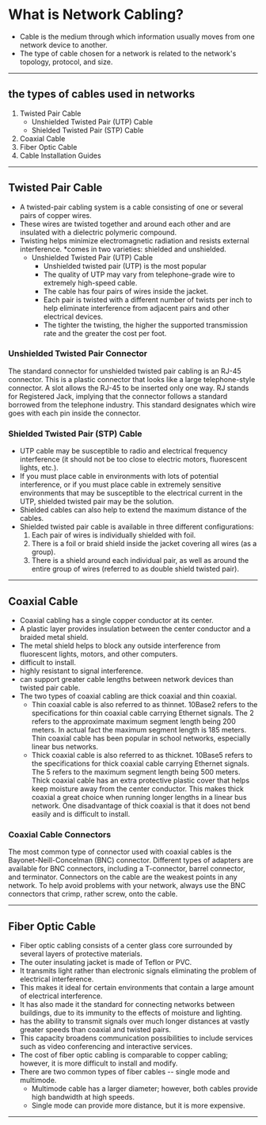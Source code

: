 # What is Network Cabling? 
* Cable is the medium through which information usually moves from one network device to another. 
* The type of cable chosen for a network is related to the network's topology, protocol, and size.

---
## the types of cables used in networks 
1. Twisted Pair Cable
	* Unshielded Twisted Pair (UTP) Cable 
	* Shielded Twisted Pair (STP) Cable 
2. Coaxial Cable 
3. Fiber Optic Cable 
4. Cable Installation Guides 

---
## Twisted Pair Cable
* A twisted-pair cabling system is a cable consisting of one or several pairs of copper wires.
* These wires are twisted together and around each other and are insulated with a dielectric polymeric compound.
* Twisting helps minimize electromagnetic radiation and resists external interference.
*comes in two varieties: shielded and unshielded. 
	*  Unshielded Twisted Pair (UTP) Cable
		* Unshielded twisted pair (UTP) is the most popular
		* The quality of UTP may vary from telephone-grade wire to extremely high-speed cable.
		* The cable has four pairs of wires inside the jacket. 
		* Each pair is twisted with a different number of twists per inch to help eliminate interference from adjacent pairs and other electrical devices. 
		* The tighter the twisting, the higher the supported transmission rate and the greater the cost per foot.

### Unshielded Twisted Pair Connector 
The standard connector for unshielded twisted pair cabling is an RJ-45 connector. This is a plastic connector that looks like a large telephone-style connector. A slot allows the RJ-45 to be inserted only one way. RJ stands for Registered Jack, implying that the connector follows a standard borrowed from the telephone industry. This standard designates which wire goes with each pin inside the connector. 

### Shielded Twisted Pair (STP) Cable 
* UTP cable may be susceptible to radio and electrical frequency interference (it should not be too close to electric motors, fluorescent lights, etc.).
*  If you must place cable in environments with lots of potential interference, or if you must place cable in extremely sensitive environments that may be susceptible to the electrical current in the UTP, shielded twisted pair may be the solution. 
* Shielded cables can also help to extend the maximum distance of the cables. 
* Shielded twisted pair cable is available in three different configurations: 
 	1.	Each pair of wires is individually shielded with foil. 
	2.	There is a foil or braid shield inside the jacket covering all wires (as a group). 
	3.	There is a shield around each individual pair, as well as around the entire group of wires (referred to as double shield twisted pair). 
---
## Coaxial Cable 

* Coaxial cabling has a single copper conductor at its center. 
* A plastic layer provides insulation between the center conductor and a braided metal shield. 
* The metal shield helps to block any outside interference from fluorescent lights, motors, and other computers. 
* difficult to install.
* highly resistant to signal interference. 
*  can support greater cable lengths between network devices than twisted pair cable. 
* The two types of coaxial cabling are thick coaxial and thin coaxial.
  * Thin coaxial cable is also referred to as thinnet. 10Base2 refers to the specifications for thin coaxial cable carrying Ethernet signals. The 2 refers to the approximate maximum segment length being 200 meters. In actual fact the maximum segment length is 185 meters. Thin coaxial cable has been popular in school networks, especially linear bus networks. 
  * Thick coaxial cable is also referred to as thicknet. 10Base5 refers to the specifications for thick coaxial cable carrying Ethernet signals. The 5 refers to the maximum segment length being 500 meters. Thick coaxial cable has an extra protective plastic cover that helps keep moisture away from the center conductor. This makes thick coaxial a great choice when running longer lengths in a linear bus network. One disadvantage of thick coaxial is that it does not bend easily and is difficult to install. 
 
### Coaxial Cable Connectors 
The most common type of connector used with coaxial cables is the Bayonet-Neill-Concelman (BNC) connector. Different types of adapters are available for BNC connectors, including a T-connector,  barrel connector, and terminator. Connectors on the cable are the weakest points in any network. To help avoid problems with your network, always use the BNC connectors that crimp, rather screw, onto the cable. 

---
## Fiber Optic Cable
 
* Fiber optic cabling consists of a center glass core surrounded by several layers of protective materials. 
* The outer insulating jacket is made of Teflon or PVC.
* It transmits light rather than electronic signals eliminating the problem of electrical interference. 
* This makes it ideal for certain environments that contain a large amount of electrical interference. 
* It has also made it the standard for connecting networks between buildings, due to its immunity to the effects of moisture and lighting. 
* has the ability to transmit signals over much longer distances at vastly greater speeds than coaxial and twisted pairs.   
* This capacity broadens communication possibilities to include services such as video conferencing and interactive services. 
* The cost of fiber optic cabling is comparable to copper cabling; however, it is more difficult to install and modify.  
* There are two common types of fiber cables -- single mode and multimode. 
	* Multimode cable has a larger diameter; however, both cables provide high bandwidth at high speeds. 
	* Single mode can provide more distance, but it is more expensive. 

---
